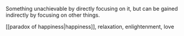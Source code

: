 Something unachievable by directly focusing on it, but can be gained indirectly by focusing on other things. 

[[paradox of happiness|happiness]], relaxation, enlightenment, love
